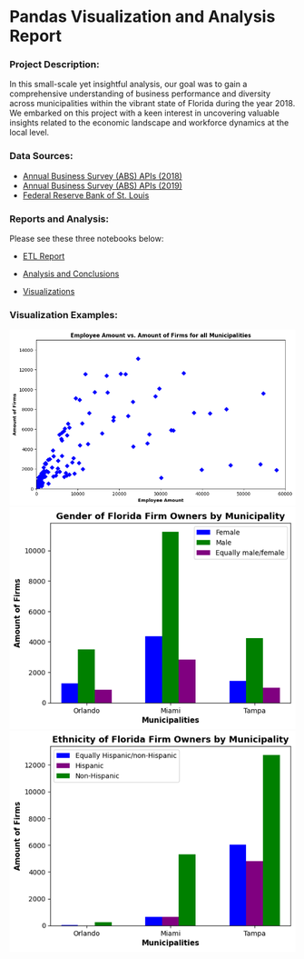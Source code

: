 # Pandas Visualization and Analysis Report 

### Project Description:
In this small-scale yet insightful analysis, our goal was to gain a comprehensive understanding of business performance and diversity across municipalities within the vibrant state of Florida during the year 2018. We embarked on this project with a keen interest in uncovering valuable insights related to the economic landscape and workforce dynamics at the local level.

### Data Sources:
* [Annual Business Survey (ABS) APIs (2018)](https://www.census.gov/data/developers/data-sets/abs.2018.html)
* [Annual Business Survey (ABS) APIs (2019)](https://www.census.gov/data/developers/data-sets/abs.2019.html)
* [Federal Reserve Bank of St. Louis](https://fred.stlouisfed.org/categories/30605)

### Reports and Analysis: 
Please see these three notebooks below:

* [ETL Report](etl_report.ipynb)

* [Analysis and Conclusions](report_analysis.ipynb)

* [Visualizations](visualizations.ipynb)

### Visualization Examples:
![Scatter Plot](Images/f2c78b31-6ea9-48b9-b6b4-c4f8ea884ab3.png)
![Bar Graph](Images/2bb47d3c-403e-4e56-a523-2a4b8c1a2836.png)
![Bar Graph](Images/e69f6960-4e04-43be-a7c3-69cf984bdf97.png)
